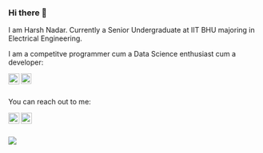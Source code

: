 ### Hi there 👋

I am Harsh Nadar. Currently a Senior Undergraduate at IIT BHU majoring in Electrical Engineering. 

I am a competitve programmer cum a Data Science enthusiast cum a developer:

[<img align="left" alt="Harsh | Codeforces" width="22px" src="https://art.npanuhin.me/SVG/Codeforces/Codeforces.colored.svg" />][Codeforces]
[<img align="left" alt="Harsh | Kaggle" width="21px" src="https://www.vectorlogo.zone/logos/kaggle/kaggle-icon.svg" />][Kaggle]

[Codeforces]: https://codeforces.com/profile/_idgaf_
[Kaggle]: https://www.kaggle.com/thanos239

<br/>
<br/>

You can reach out to me:  

[<img align="left" alt="Harsh | LinkedIn" width="22px" src="https://cdn.worldvectorlogo.com/logos/linkedin-icon-2.svg" />][Linkedin]
[<img align="left" alt="Harsh | Gmail" width="22px" src="https://cdn.worldvectorlogo.com/logos/official-gmail-icon-2020-.svg" />][Gmail]

<!-- [website]: https://trunc8.github.io -->
[Linkedin]: https://www.linkedin.com/in/harsh-nadar-7b952216b/
[Gmail]: mailto:harshnadar.eee18@itbhu.ac.in

<br/>
<br/>

<p width="50%" align="left"> <!--style="max-width:500px;"-->
  <img src = "https://github-readme-stats.vercel.app/api?username=harshnadar&show_icons=true&theme=radical&line_height=27">
<!--   <img src = "https://github-readme-stats.vercel.app/api/top-langs/?username=liza23&hide=jupyter notebook,html&theme=tokyonight"> -->
</p>

<!--
**Liza23/Liza23** is a ✨ _special_ ✨ repository because its `README.md` (this file) appears on your GitHub profile.

Here are some ideas to get you started:

- 🔭 I’m currently working on ...
- 🌱 I’m currently learning ...
- 👯 I’m looking to collaborate on ...
- 🤔 I’m looking for help with ...
- 💬 Ask me about ...
- 📫 How to reach me: ...
- 😄 Pronouns: ...
- ⚡ Fun fact: ...
-->


<!--
**harshnadar/harshnadar** is a ✨ _special_ ✨ repository because its `README.md` (this file) appears on your GitHub profile.

Here are some ideas to get you started:

- 🔭 I’m currently working on ...
- 🌱 I’m currently learning ...
- 👯 I’m looking to collaborate on ...
- 🤔 I’m looking for help with ...
- 💬 Ask me about ...
- 📫 How to reach me: ...
- 😄 Pronouns: ...
- ⚡ Fun fact: ...
-->
